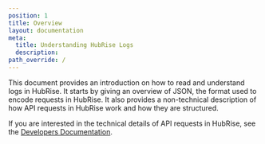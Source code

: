 ```yaml
---
position: 1
title: Overview
layout: documentation
meta:
  title: Understanding HubRise Logs
  description:
path_override: /
---
```


This document provides an introduction on how to read and understand logs in HubRise. It starts by giving an overview of JSON, the format used to encode requests in HubRise. It also provides a non-technical description of how API requests in HubRise work and how they are structured.

If you are interested in the technical details of API requests in HubRise, see the [Developers Documentation](/developers/api/general-concepts/).
